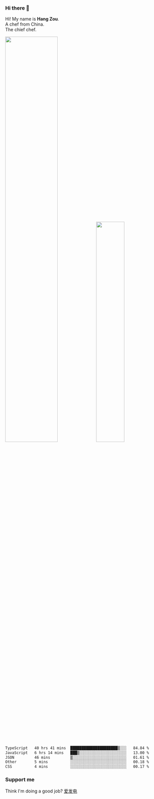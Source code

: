 ### Hi there 👋

Hi! My name is **Hang Zou**.  
A chef from China.  
The chief chef.

<img align="" width="57.5%" src="https://github-readme-stats.vercel.app/api?username=zouhangwithsweet&hide_title=true&hide_border=true&show_icons=true&include_all_commits=true&line_height=21" /><img align="" width="42.4%" src="https://github-readme-stats.vercel.app/api/top-langs/?username=zouhangwithsweet&hide_title=true&hide_border=true&layout=compact" />

<!--START_SECTION:waka-->

```txt
TypeScript   40 hrs 41 mins  █████████████████████▒░░░   84.84 %
JavaScript   6 hrs 14 mins   ███▒░░░░░░░░░░░░░░░░░░░░░   13.00 %
JSON         46 mins         ▒░░░░░░░░░░░░░░░░░░░░░░░░   01.61 %
Other        5 mins          ░░░░░░░░░░░░░░░░░░░░░░░░░   00.18 %
CSS          4 mins          ░░░░░░░░░░░░░░░░░░░░░░░░░   00.17 %
```

<!--END_SECTION:waka-->

### Support me

Think I'm doing a good job? [爱发电](https://afdian.net/@zouhangsweet)
